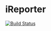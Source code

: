# iReporter

[![Build Status](https://travis-ci.org/brucenelm/iReporter.svg?branch=master)](https://travis-ci.org/brucenelm/iReporter)